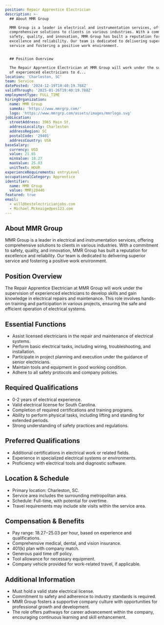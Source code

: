```yaml
---
position: Repair Apprentice Electrician
description: >-
  ## About MMR Group

  MMR Group is a leader in electrical and instrumentation services, offering
  comprehensive solutions to clients in various industries. With a commitment to
  safety, quality, and innovation, MMR Group has built a reputation for
  excellence and reliability. Our team is dedicated to delivering superior
  service and fostering a positive work environment.


  ## Position Overview

  The Repair Apprentice Electrician at MMR Group will work under the supervision
  of experienced electricians to d...
location: 'Charleston, SC'
team: Service
datePosted: '2024-12-19T19:40:19.788Z'
validThrough: '2025-01-26T19:40:19.788Z'
employmentType: FULL_TIME
hiringOrganization:
  name: MMR Group
  sameAs: 'https://www.mmrgrp.com/'
  logo: 'https://www.mmrgrp.com/assets/images/mmrlogo.svg'
jobLocation:
  streetAddress: 3965 Main St.
  addressLocality: Charleston
  addressRegion: SC
  postalCode: '29401'
  addressCountry: USA
baseSalary:
  currency: USD
  value: 21.65
  minValue: 18.27
  maxValue: 25.03
  unitText: HOUR
experienceRequirements: entryLevel
occupationalCategory: Apprentice
identifier:
  name: MMR Group
  value: MMRj20446
featured: true
email:
  - will@bestelectricianjobs.com
  - Michael.Mckeaige@pes123.com
---
```




## About MMR Group
MMR Group is a leader in electrical and instrumentation services, offering comprehensive solutions to clients in various industries. With a commitment to safety, quality, and innovation, MMR Group has built a reputation for excellence and reliability. Our team is dedicated to delivering superior service and fostering a positive work environment.

## Position Overview
The Repair Apprentice Electrician at MMR Group will work under the supervision of experienced electricians to develop skills and gain knowledge in electrical repairs and maintenance. This role involves hands-on training and participation in various projects, ensuring the safe and efficient operation of electrical systems.

## Essential Functions
- Assist licensed electricians in the repair and maintenance of electrical systems.
- Perform basic electrical tasks, including wiring, troubleshooting, and installation.
- Participate in project planning and execution under the guidance of senior electricians.
- Maintain tools and equipment in good working condition.
- Adhere to all safety protocols and company policies.

## Required Qualifications
- 0-2 years of electrical experience.
- Valid electrical license for South Carolina.
- Completion of required certifications and training programs.
- Ability to perform physical tasks, including lifting and standing for extended periods.
- Strong understanding of safety practices and regulations.

## Preferred Qualifications
- Additional certifications in electrical work or related fields.
- Experience in specialized electrical systems or environments.
- Proficiency with electrical tools and diagnostic software.

## Location & Schedule
- Primary location: Charleston, SC.
- Service area includes the surrounding metropolitan area.
- Schedule: Full-time, with potential for overtime.
- Travel requirements may include site visits within the service area.

## Compensation & Benefits
- Pay range: $18.27-$25.03 per hour, based on experience and qualifications.
- Comprehensive medical, dental, and vision insurance.
- 401(k) plan with company match.
- Generous paid time off policy.
- Tool allowance for necessary equipment.
- Company vehicle provided for work-related travel, if applicable.

## Additional Information
- Must hold a valid state electrical license.
- Commitment to safety and adherence to industry standards is required.
- MMR Group fosters a supportive company culture with opportunities for professional growth and development.
- The role offers pathways for career advancement within the company, encouraging continuous learning and skill enhancement.